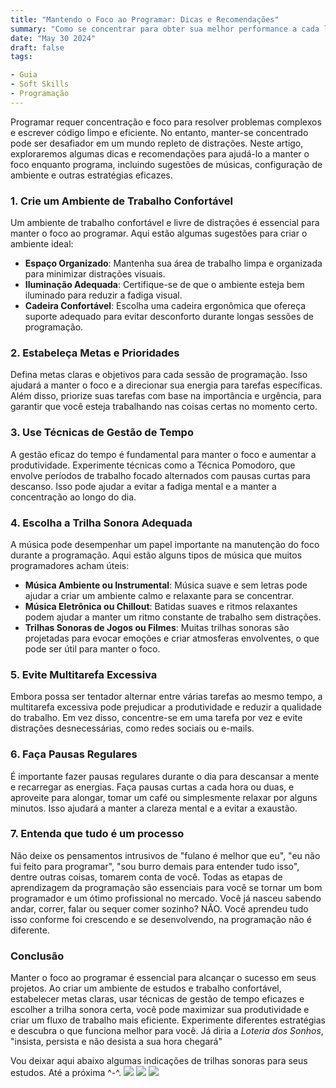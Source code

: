 ```yaml
---
title: "Mantendo o Foco ao Programar: Dicas e Recomendações"
summary: "Como se concentrar para obter sua melhor performance a cada linha de código."
date: "May 30 2024"
draft: false
tags:

- Guia
- Soft Skills
- Programação
---
```

Programar requer concentração e foco para resolver problemas complexos e escrever código limpo e eficiente. No entanto, manter-se concentrado pode ser desafiador em um mundo repleto de distrações. Neste artigo, exploraremos algumas dicas e recomendações para ajudá-lo a manter o foco enquanto programa, incluindo sugestões de músicas, configuração de ambiente e outras estratégias eficazes.

### 1. Crie um Ambiente de Trabalho Confortável
Um ambiente de trabalho confortável e livre de distrações é essencial para manter o foco ao programar. Aqui estão algumas sugestões para criar o ambiente ideal:

- **Espaço Organizado**: Mantenha sua área de trabalho limpa e organizada para minimizar distrações visuais.
- **Iluminação Adequada**: Certifique-se de que o ambiente esteja bem iluminado para reduzir a fadiga visual.
- **Cadeira Confortável**: Escolha uma cadeira ergonômica que ofereça suporte adequado para evitar desconforto durante longas sessões de programação.

### 2. Estabeleça Metas e Prioridades
Defina metas claras e objetivos para cada sessão de programação. Isso ajudará a manter o foco e a direcionar sua energia para tarefas específicas. Além disso, priorize suas tarefas com base na importância e urgência, para garantir que você esteja trabalhando nas coisas certas no momento certo.

### 3. Use Técnicas de Gestão de Tempo
A gestão eficaz do tempo é fundamental para manter o foco e aumentar a produtividade. Experimente técnicas como a Técnica Pomodoro, que envolve períodos de trabalho focado alternados com pausas curtas para descanso. Isso pode ajudar a evitar a fadiga mental e a manter a concentração ao longo do dia.

### 4. Escolha a Trilha Sonora Adequada
A música pode desempenhar um papel importante na manutenção do foco durante a programação. Aqui estão alguns tipos de música que muitos programadores acham úteis:

- **Música Ambiente ou Instrumental**: Música suave e sem letras pode ajudar a criar um ambiente calmo e relaxante para se concentrar.
- **Música Eletrônica ou Chillout**: Batidas suaves e ritmos relaxantes podem ajudar a manter um ritmo constante de trabalho sem distrações.
- **Trilhas Sonoras de Jogos ou Filmes**: Muitas trilhas sonoras são projetadas para evocar emoções e criar atmosferas envolventes, o que pode ser útil para manter o foco.

### 5. Evite Multitarefa Excessiva
Embora possa ser tentador alternar entre várias tarefas ao mesmo tempo, a multitarefa excessiva pode prejudicar a produtividade e reduzir a qualidade do trabalho. Em vez disso, concentre-se em uma tarefa por vez e evite distrações desnecessárias, como redes sociais ou e-mails.

### 6. Faça Pausas Regulares
É importante fazer pausas regulares durante o dia para descansar a mente e recarregar as energias. Faça pausas curtas a cada hora ou duas, e aproveite para alongar, tomar um café ou simplesmente relaxar por alguns minutos. Isso ajudará a manter a clareza mental e a evitar a exaustão.

### 7. Entenda que tudo é um processo
Não deixe os pensamentos intrusivos de "fulano é melhor que eu", "eu não fui feito para programar", "sou burro demais para entender tudo isso", dentre outras coisas, tomarem conta de você. Todas as etapas de aprendizagem da programação são essenciais para você se tornar um bom programador e um ótimo profissional no mercado. Você já nasceu sabendo andar, correr, falar ou sequer comer sozinho? NÃO. Você aprendeu tudo isso conforme foi crescendo e se desenvolvendo, na programação não é diferente. 

### Conclusão
Manter o foco ao programar é essencial para alcançar o sucesso em seus projetos. Ao criar um ambiente de estudos e trabalho confortável, estabelecer metas claras, usar técnicas de gestão de tempo eficazes e escolher a trilha sonora certa, você pode maximizar sua produtividade e criar um fluxo de trabalho mais eficiente. Experimente diferentes estratégias e descubra o que funciona melhor para você. Já diria a *Loteria dos Sonhos*, "insista, persista e não desista a sua hora chegará"

Vou deixar aqui abaixo algumas indicações de trilhas sonoras para seus estudos. Até a próxima ^-^.
[![](https://markdown-videos-api.jorgenkh.no/youtube/jfKfPfyJRdk?si=KH-ayD7Js1_pQN4o)](https://www.youtube.com/live/jfKfPfyJRdk?si=KH-ayD7Js1_pQN4o)
[![](https://markdown-videos-api.jorgenkh.no/youtube/wJDtkILuk9Q)](https://www.youtube.com/watch?v=wJDtkILuk9Q)
[![](https://markdown-videos-api.jorgenkh.no/youtube/sca4VG9b0NY)](https://www.youtube.com/watch?v=sca4VG9b0NY)
